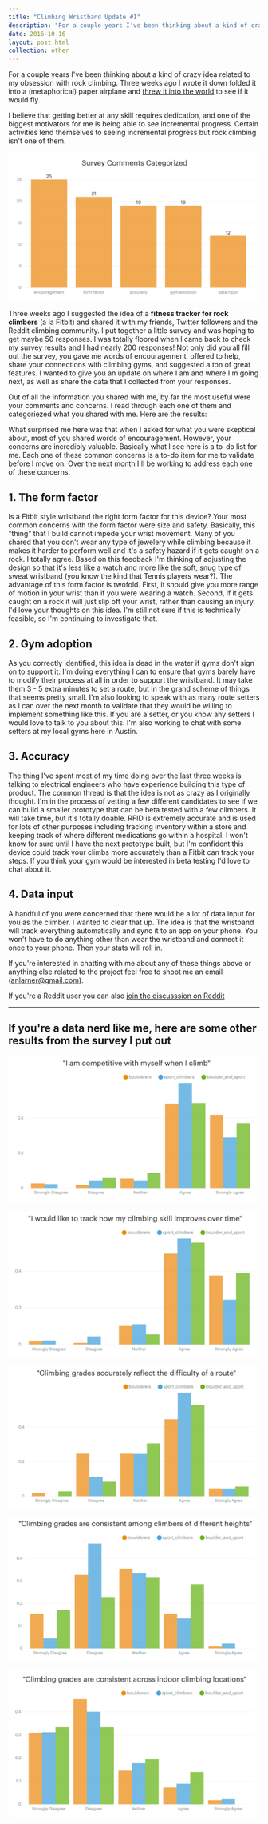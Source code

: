 ```yaml
---
title: "Climbing Wristband Update #1"
description: "For a couple years I've been thinking about a kind of crazy idea related to my obsession with rock climbing. Three weeks ago I wrote it down folded it into a (metaphorical) paper airplane and threw it into the world to see if it would fly."
date: 2016-10-16
layout: post.html
collection: other
---
```


For a couple years I've been thinking about a kind of crazy idea related to my obsession with rock climbing. Three weeks ago I wrote it down folded it into a (metaphorical) paper airplane and [threw it into the world](https://www.reddit.com/r/climbing/comments/54qom7/hey_reddit_for_a_couple_years_ive_been_thinking/) to see if it would fly.

I believe that getting better at any skill requires dedication, and one of the biggest motivators for me is being able to see incremental progress. Certain activities lend themselves to seeing incremental progress but rock climbing isn't one of them.

![Comments Categorized](comments_categorized.png)

Three weeks ago I suggested the idea of a **fitness tracker for rock climbers** (a la Fitbit) and shared it with my friends, Twitter followers and the Reddit climbing community. I put together a little survey and was hoping to get maybe 50 responses. I was totally floored when I came back to check my survey results and I had nearly 200 responses! Not only did you all fill out the survey, you gave me words of encouragement, offered to help, share your connections with climbing gyms, and suggested a ton of great features. I wanted to give you an update on where I am and where I'm going next, as well as share the data that I collected from your responses.

Out of all the information you shared with me, by far the most useful were your comments and concerns. I read through each one of them and categoriezed what you shared with me. Here are the results:

What surprised me here was that when I asked for what you were skeptical about, most of you shared words of encouragement. However, your concerns are incredibly valuable. Basically what I see here is a to-do list for me. Each one of these common concerns is a to-do item for me to validate before I move on. Over the next month I'll be working to address each one of these concerns.

## 1. The form factor

Is a Fitbit style wristband the right form factor for this device? Your most common concerns with the form factor were size and safety. Basically, this "thing" that I build cannot impede your wrist movement. Many of you shared that you don't wear any type of jewelery while climbing because it makes it harder to perform well and it's a safety hazard if it gets caught on a rock. I totally agree. Based on this feedback I'm thinking of adjusting the design so that it's less like a watch and more like the soft, snug type of sweat wristband (you know the kind that Tennis players wear?). The advantage of this form factor is twofold. First, it should give you more range of motion in your wrist than if you were wearing a watch. Second, if it gets caught on a rock it will just slip off your wrist, rather than causing an injury. I'd love your thoughts on this idea. I'm still not sure if this is technically feasible, so I'm continuing to investigate that.

## 2. Gym adoption

As you correctly identified, this idea is dead in the water if gyms don't sign on to support it. I'm doing everything I can to ensure that gyms barely have to modify their process at all in order to support the wristband. It may take them 3 - 5 extra minutes to set a route, but in the grand scheme of things that seems pretty small. I'm also looking to speak with as many route setters as I can over the next month to validate that they would be willing to implement something like this. If you are a setter, or you know any setters I would love to talk to you about this. I'm also working to chat with some setters at my local gyms here in Austin.

## 3. Accuracy

The thing I've spent most of my time doing over the last three weeks is talking to electrical engineers who have experience building this type of product. The common thread is that the idea is not as crazy as I originally thought. I'm in the process of vetting a few different candidates to see if we can build a smaller prototype that can be beta tested with a few climbers. It will take time, but it's totally doable. RFID is extremely accurate and is used for lots of other purposes including tracking inventory within a store and keeping track of where different medications go within a hospital. I won't know for sure until I have the next prototype built, but I'm confident this device could track your climbs more accurately than a Fitbit can track your steps. If you think your gym would be interested in beta testing I'd love to chat about it.

## 4. Data input

A handful of you were concerned that there would be a lot of data input for you as the climber. I wanted to clear that up. The idea is that the wristband will track everything automatically and sync it to an app on your phone. You won't have to do anything other than wear the wristband and connect it once to your phone. Then your stats will roll in.

If you're interested in chatting with me about any of these things above or anything else related to the project feel free to shoot me an email (anlarner@gmail.com).

If you're a Reddit user you can also [join the discusssion on Reddit]()

<hr>

## If you're a data nerd like me, here are some other results from the survey I put out



!["I am competitive with myself when I climb"](competitive_self.png)

!["I would like to track how my climbing skill improves over time"](skill_improves.png)

!["Climbing grades accurately reflect the difficulty of a route"](grade_accuracy.png)

!["Climbing grades are consistent among climbers of different heights"](grade_height.png)

!["Climbing grades are consistent across indorr climbing locations"](grade_indoors.png)
